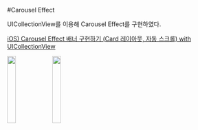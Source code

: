 #Carousel Effect

UICollectionView를 이용해 Carousel Effect를 구현하였다.

[iOS) Carousel Effect 배너 구현하기 (Card 레이아웃, 자동 스크롤) with UICollectionView](https://ekko.tistory.com/42)

<img src="https://user-images.githubusercontent.com/108163842/195302675-edc67f75-8c98-42fa-90d0-3945b9c03f02.gif" width="20%">
<img src= "https://user-images.githubusercontent.com/108163842/194952684-d39c4744-d4b3-49d7-879f-18d5cebcd492.gif" width="20%">
